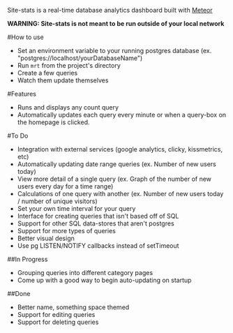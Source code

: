 Site-stats is a real-time database analytics dashboard built with [Meteor](http://meteor.com)

**WARNING: Site-stats is not meant to be run outside of your local network**

#How to use
- Set an environment variable to your running postgres database (ex. "postgres://localhost/yourDatabaseName")
- Run `mrt` from the project's directory
- Create a few queries
- Watch them update themselves

#Features
- Runs and displays any count query
- Automatically updates each query every minute or when a query-box on the homepage is clicked.

#To Do
- Integration with external services (google analytics, clicky, kissmetrics, etc)
- Automatically updating date range queries (ex. Number of new users today)
- View more detail of a single query (ex. Graph of the number of new users every day for a time range)
- Calculations of one query with another (ex. Number of new users today / number of unique visitors)
- Set your own time interval for your query
- Interface for creating queries that isn't based off of SQL
- Support for other SQL data-stores that aren't postgres
- Support for more types of queries
- Better visual design
- Use pg LISTEN/NOTIFY callbacks instead of setTimeout

##In Progress
- Grouping queries into different category pages
- Come up with a good way to begin auto-updating on startup

##Done
- Better name, something space themed
- Support for editing queries
- Support for deleting queries
